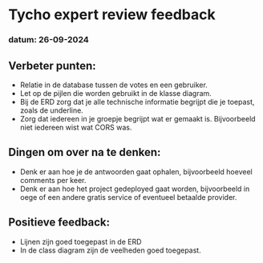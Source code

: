 # Tycho expert review feedback
### datum: 26-09-2024
## Verbeter punten:
- Relatie in de database tussen de votes en een gebruiker.
- Let op de pijlen die worden gebruikt in de klasse diagram.
- Bij de ERD zorg dat je alle technische informatie begrijpt die je toepast, zoals de underline.
- Zorg dat iedereen in je groepje begrijpt wat er gemaakt is. Bijvoorbeeld niet iedereen wist wat CORS was.

## Dingen om over na te denken:
- Denk er aan hoe je de antwoorden gaat ophalen, bijvoorbeeld hoeveel comments per keer.
- Denk er aan hoe het project gedeployed gaat worden, bijvoorbeeld in oege of een andere gratis service of eventueel betaalde provider.

## Positieve feedback:
- Lijnen zijn goed toegepast in de ERD
- In de class diagram zijn de veelheden goed toegepast.